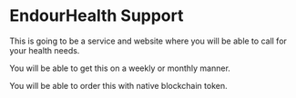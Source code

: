 # EndourHealth Support

This is going to be a service and website where you will be able to call for your health needs.

You will be able to get this on a weekly or monthly manner. 

You will be able to order this with native blockchain token.


